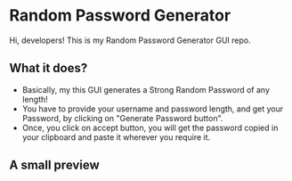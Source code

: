 # Random Password Generator
<p>
Hi, developers! This is my Random Password Generator GUI repo.  
</p>

## What it does?
-  Basically, my this GUI generates a Strong Random Password of any length! 
-  You have to provide your username and password length, and get your Password, by clicking on "Generate Password button".
-  Once, you click on accept button, you will get the password copied in your clipboard and paste it wherever you require it.

## A small preview
